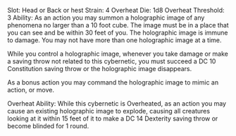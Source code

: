 Slot: Head or Back or hest
Strain: 4
Overheat Die: 1d8
Overheat Threshold: 3
Ability: As an action you may summon a holographic image of any phenomena no larger than a 10 foot cube. The image must be in a place that you can see and be within 30 feet of you. The holographic image is immune to damage. You may not have more than one holographic image at a time.

While you control a holographic image, whenever you take damage or make a saving throw not related to this cybernetic, you must succeed a DC 10 Constitution saving throw or the holographic image disappears. 

As a bonus action you may command the holographic image to mimic an action, or move. 

Overheat Ability: While this cybernetic is Overheated, as an action you may cause an existing holographic image to explode, causing all creatures looking at it within 15 feet of it to make a DC 14 Dexterity saving throw or become blinded for 1 round. 